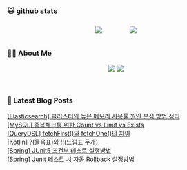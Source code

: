 
###  🐱 github stats  

<div id="main" align="center">
    <img src="https://github-readme-stats.vercel.app/api?username=peterica&count_private=true&show_icons=true&theme=radical"
        style="height: auto; margin-left: 20px; margin-right: 20px; padding: 10px;"/>
    <img src="https://github-readme-stats.vercel.app/api/top-langs/?username=peterica&layout=compact"   
        style="height: auto; margin-left: 20px; margin-right: 20px; padding: 10px;"/>
</div>

###  💁‍♀️ About Me  
<p align="center">
    <a href="https://peterica.tistory.com/"><img src="https://img.shields.io/badge/Blog-FF5722?style=flat-square&logo=Blogger&logoColor=white"/></a>
    <a href="mailto:ilovefran.ofm@gmail.com"><img src="https://img.shields.io/badge/Gmail-d14836?style=flat-square&logo=Gmail&logoColor=white&link=ilovefran.ofm@gmail.com"/></a>
</p>

<br>

### 📕 Latest Blog Posts   

<a href ="https://peterica.tistory.com/293"> [Elasticsearch] 클러스터의 높은 메모리 사용률 원인 분석 방법 정리 </a> <br><a href ="https://peterica.tistory.com/156"> [MySQL] 중복체크를 위한 Count vs Limit vs Exists </a> <br><a href ="https://peterica.tistory.com/363"> [QueryDSL] fetchFirst()와 fetchOne()의 차이 </a> <br><a href ="https://peterica.tistory.com/164"> [Kotlin] ?(물음표)와 !!(느낌표 두개) </a> <br><a href ="https://peterica.tistory.com/422"> [Spring] JUnit5 조건부 테스트 실행방법 </a> <br><a href ="https://peterica.tistory.com/694"> [Spring] Junit 테스트 시  자동 Rollback 설정방법 </a> <br>